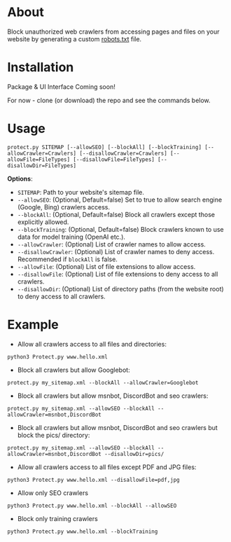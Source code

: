 About
==========

Block unauthorized web crawlers from accessing pages and files on your website by generating a custom [robots.txt](https://developers.google.com/search/docs/crawling-indexing/robots/create-robots-txt) file. 

Installation
==============

Package & UI Interface Coming soon!

For now - clone (or download) the repo and see the commands below.

Usage
===========

`protect.py SITEMAP [--allowSEO] [--blockAll] [--blockTraining] [--allowCrawler=Crawlers] [--disallowCrawler=Crawlers] [--allowFile=FileTypes] [--disallowFile=FileTypes] [--disallowDir=FileTypes]`

**Options**:

- `SITEMAP`: Path to your website's sitemap file.
- `--allowSEO`: (Optional, Default=false) Set to true to allow search engine (Google, Bing) crawlers access.
- `--blockAll`: (Optional, Default=false) Block all crawlers except those explicitly allowed.
- `--blockTraining`: (Optional, Default=false) Block crawlers known to use data for model training (OpenAI etc.).
- `--allowCrawler`: (Optional) List of crawler names to allow access.
- `--disallowCrawler`: (Optional) List of crawler names to deny access. Recommended if `blockAll` is false.
- `--allowFile`: (Optional) List of file extensions to allow access.
- `--disallowFile`: (Optional) List of file extensions to deny access to all crawlers.
- `--disallowDir`: (Optional) List of directory paths (from the website root) to deny access to all crawlers.

Example
===========

- Allow all crawlers access to all files and directories:

`python3 Protect.py www.hello.xml`

- Block all crawlers but allow Googlebot:

`protect.py my_sitemap.xml --blockAll --allowCrawler=Googlebot`

- Block all crawlers but allow msnbot, DiscordBot and seo crawlers:

`protect.py my_sitemap.xml --allowSEO --blockAll --allowCrawler=msnbot,DiscordBot`

- Block all crawlers but allow msnbot, DiscordBot and seo crawlers but block the pics/ directory:

`protect.py my_sitemap.xml --allowSEO --blockAll --allowCrawler=msnbot,DiscordBot --disallowDir=pics/`

- Allow all crawlers access to all files except PDF and JPG files:

`python3 Protect.py www.hello.xml --disallowFile=pdf,jpg`

- Allow only SEO crawlers

`python3 Protect.py www.hello.xml --blockAll --allowSEO`

- Block only training crawlers

`python3 Protect.py www.hello.xml --blockTraining`

